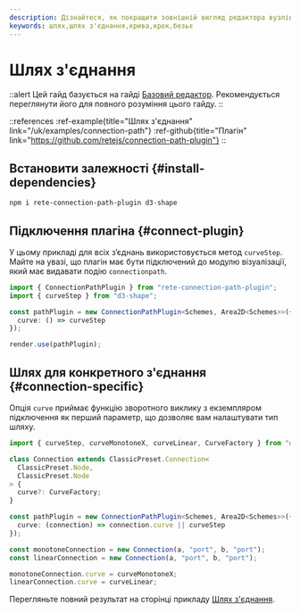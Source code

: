 ```yaml
---
description: Дізнайтеся, як покращити зовнішній вигляд редактора вузлів за допомогою пакетів rete-connection-path-plugin і d3-shape, а також з легкістю створюйте власні шляхи з’єднання за допомогою цього інформативного гайду
keywords: шлях,шлях з'єднання,крива,крок,безьє
---
```


# Шлях з'єднання

::alert
Цей гайд базується на гайді [Базовий редактор](/uk/docs/guides/basic). Рекомендується переглянути його для повного розуміння цього гайду.
::

::references
:ref-example{title="Шлях з'єднання" link="/uk/examples/connection-path"}
:ref-github{title="Плагін" link="https://github.com/retejs/connection-path-plugin"}
::

## Встановити залежності {#install-dependencies}

```bash
npm i rete-connection-path-plugin d3-shape
```

## Підключення плагіна {#connect-plugin}

У цьому прикладі для всіх з’єднань використовується метод `curveStep`. Майте на увазі, що плагін має бути підключений до модулю візуалізації, який має видавати подію `connectionpath`.

```ts
import { ConnectionPathPlugin } from "rete-connection-path-plugin";
import { curveStep } from "d3-shape";

const pathPlugin = new ConnectionPathPlugin<Schemes, Area2D<Schemes>>({
  curve: () => curveStep
});

render.use(pathPlugin);
```

## Шлях для конкретного з'єднання {#connection-specific}

Опція `curve` приймає функцію зворотного виклику з екземпляром підключення як перший параметр, що дозволяє вам налаштувати тип шляху.

```ts
import { curveStep, curveMonotoneX, curveLinear, CurveFactory } from "d3-shape";

class Connection extends ClassicPreset.Connection<
  ClassicPreset.Node,
  ClassicPreset.Node
> {
  curve?: CurveFactory;
}

const pathPlugin = new ConnectionPathPlugin<Schemes, Area2D<Schemes>>({
  curve: (connection) => connection.curve || curveStep
});

const monotoneConnection = new Connection(a, "port", b, "port");
const linearConnection = new Connection(a, "port", b, "port");

monotoneConnection.curve = curveMonotoneX;
linearConnection.curve = curveLinear;
```

Перегляньте повний результат на сторінці прикладу [Шлях з'єднання](/uk/examples/connection-path).
